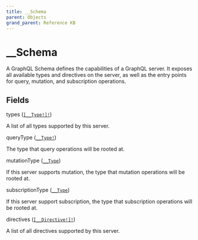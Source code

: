 ```yaml
---
title: __Schema
parent: Objects
grand_parent: Reference KB
---
```


# __Schema

A GraphQL Schema defines the capabilities of a GraphQL server. It exposes all available types and directives on the server, as well as the entry points for query, mutation, and subscription operations.

## Fields

<div class="field-entry ">
  <span id="types" class="field-name anchored">types (<code><a href="/docs/reference_kb/object/__type">[__Type!]!</a></code>)</span>

  <div class="description-wrapper">
   <p>A list of all types supported by this server.</p>

  </div>
</div>

<div class="field-entry ">
  <span id="query_type" class="field-name anchored">queryType (<code><a href="/docs/reference_kb/object/__type">__Type!</a></code>)</span>

  <div class="description-wrapper">
   <p>The type that query operations will be rooted at.</p>

  </div>
</div>

<div class="field-entry ">
  <span id="mutation_type" class="field-name anchored">mutationType (<code><a href="/docs/reference_kb/object/__type">__Type</a></code>)</span>

  <div class="description-wrapper">
   <p>If this server supports mutation, the type that mutation operations will be rooted at.</p>

  </div>
</div>

<div class="field-entry ">
  <span id="subscription_type" class="field-name anchored">subscriptionType (<code><a href="/docs/reference_kb/object/__type">__Type</a></code>)</span>

  <div class="description-wrapper">
   <p>If this server support subscription, the type that subscription operations will be rooted at.</p>

  </div>
</div>

<div class="field-entry ">
  <span id="directives" class="field-name anchored">directives (<code><a href="/docs/reference_kb/object/__directive">[__Directive!]!</a></code>)</span>

  <div class="description-wrapper">
   <p>A list of all directives supported by this server.</p>

  </div>
</div>

